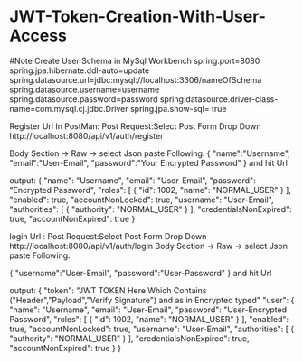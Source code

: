 # JWT-Token-Creation-With-User-Access

#Note Create User Schema in MySql Workbench
spring.port=8080
spring.jpa.hibernate.ddl-auto=update
spring.datasource.url=jdbc:mysql://localhost:3306/nameOfSchema
spring.datasource.username=username
spring.datasource.password=password
spring.datasource.driver-class-name=com.mysql.cj.jdbc.Driver
spring.jpa.show-sql= true


Register Url In PostMan:
Post Request:Select Post Form Drop Down
http://localhost:8080/api/v1/auth/register


Body Section -> Raw -> select Json paste Following:
{
    "name":"Username",
    "email":"User-Email",
    "password":"Your Encrypted Password"
}
and hit Url

output:
{
    "name": "Username",
    "email": "User-Email",
    "password": "Encrypted Password",
    "roles": [
        {
            "id": 1002,
            "name": "NORMAL_USER"
        }
    ],
    "enabled": true,
    "accountNonLocked": true,
    "username": "User-Email",
    "authorities": [
        {
            "authority": "NORMAL_USER"
        }
    ],
    "credentialsNonExpired": true,
    "accountNonExpired": true
}



login Url :
Post Request:Select Post Form Drop Down
http://localhost:8080/api/v1/auth/login
Body Section -> Raw -> select Json paste Following:

{
    "username":"User-Email",
    "password":"User-Password"
}
and hit Url

output:
{
    "token": "JWT TOKEN Here Which Contains ("Header","Payload","Verify Signature") and as in Encrypted typed"
    "user": {
        "name": "Username",
        "email": "User-Email",
        "password": "User-Encrypted Password",
        "roles": [
            {
                "id": 1002,
                "name": "NORMAL_USER"
            }
        ],
        "enabled": true,
        "accountNonLocked": true,
        "username": "User-Email",
        "authorities": [
            {
                "authority": "NORMAL_USER"
            }
        ],
        "credentialsNonExpired": true,
        "accountNonExpired": true
    }
}
